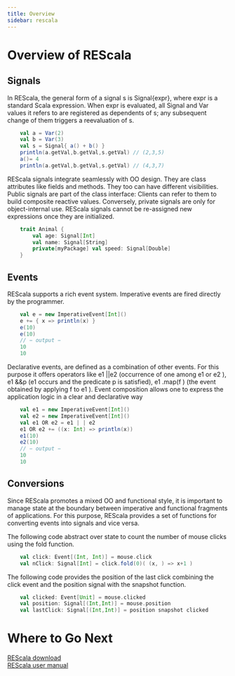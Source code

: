 ```yaml
---
title: Overview
sidebar: rescala
---
```

# Overview of REScala

## Signals

In REScala, the general form of a signal s is
Signal{expr}, where expr is a standard Scala
expression. When expr is evaluated, all Signal and Var
values it refers to are registered as dependents of s; any
subsequent change of them triggers a reevaluation of s.

```scala
	val a = Var(2)
	val b = Var(3)
	val s = Signal{ a() + b() }
	println(a.getVal,b.getVal,s.getVal) // (2,3,5)
	a()= 4
	println(a.getVal,b.getVal,s.getVal) // (4,3,7)
```
REScala signals integrate seamlessly with OO design. They are
class attributes like fields and methods. They too can have
different visibilities. Public signals are part of the class
interface: Clients can refer to them to build composite
reactive values. Conversely, private signals are only for
object-internal use.  REScala signals cannot be re-assigned
new expressions once they are initialized.


```scala
	trait Animal {
		val age: Signal[Int]
		val name: Signal[String]
		private[myPackage] val speed: Signal[Double]
	}
```

## Events
REScala supports a rich event system. Imperative events
are fired directly by the programmer.

```scala
	val e = new ImperativeEvent[Int]()
	e += { x => println(x) }
	e(10)
	e(10)
	// − output −
	10
	10
```

Declarative events, are defined as a combination of other
events. For this purpose it offers operators like e1 ||e2
(occurrence of one among e1 or e2 ), e1 &&p (e1 occurs and
the predicate p is satisfied), e1 .map(f ) (the event
obtained by applying f to e1 ). Event composition allows
one to express the application logic in a clear and
declarative way

```scala
	val e1 = new ImperativeEvent[Int]()
	val e2 = new ImperativeEvent[Int]()
	val e1 OR e2 = e1 | | e2
	e1 OR e2 += ((x: Int) => println(x))
	e1(10)
	e2(10)
	// − output −
	10
	10
```

## Conversions

Since REScala promotes a mixed OO and functional style,
it is important to manage state at the boundary between
imperative and functional fragments of applications. For
this purpose, REScala provides a set of functions for
converting events into signals and vice versa.

The following code abstract over state to count the number
of mouse clicks using the fold function.

```scala
	val click: Event[(Int, Int)] = mouse.click
	val nClick: Signal[Int] = click.fold(0)( (x, ) => x+1 )
```

The following code provides the position of the last click
combining the click event and the position signal with the
snapshot function.

```scala
	val clicked: Event[Unit] = mouse.clicked
	val position: Signal[(Int,Int)] = mouse.position
	val lastClick: Signal[(Int,Int)] = position snapshot clicked
```

# Where to Go Next

[REScala download](./download.html)  
[REScala user manual](./documentation.html)